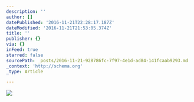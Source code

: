 ```yaml
---
description: ''
author: []
datePublished: '2016-11-21T22:28:17.187Z'
dateModified: '2016-11-21T21:53:05.374Z'
title: ''
publisher: {}
via: {}
inFeed: true
starred: false
sourcePath: _posts/2016-11-21-928786fc-7f97-4e1d-ad84-141fcaab9293.md
_context: 'http://schema.org'
_type: Article

---
```

![](https://the-grid-user-content.s3-us-west-2.amazonaws.com/53725921-85e2-46b9-a482-9fbaefc913ec.jpg)